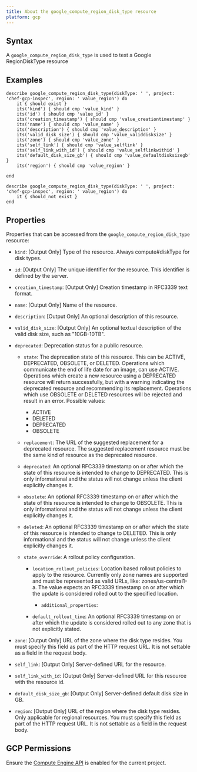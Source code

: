 ```yaml
---
title: About the google_compute_region_disk_type resource
platform: gcp
---
```


## Syntax
A `google_compute_region_disk_type` is used to test a Google RegionDiskType resource

## Examples
```
describe google_compute_region_disk_type(diskType: ' ', project: 'chef-gcp-inspec', region: ' value_region') do
	it { should exist }
	its('kind') { should cmp 'value_kind' }
	its('id') { should cmp 'value_id' }
	its('creation_timestamp') { should cmp 'value_creationtimestamp' }
	its('name') { should cmp 'value_name' }
	its('description') { should cmp 'value_description' }
	its('valid_disk_size') { should cmp 'value_validdisksize' }
	its('zone') { should cmp 'value_zone' }
	its('self_link') { should cmp 'value_selflink' }
	its('self_link_with_id') { should cmp 'value_selflinkwithid' }
	its('default_disk_size_gb') { should cmp 'value_defaultdisksizegb' }
	its('region') { should cmp 'value_region' }

end

describe google_compute_region_disk_type(diskType: ' ', project: 'chef-gcp-inspec', region: ' value_region') do
	it { should_not exist }
end
```

## Properties
Properties that can be accessed from the `google_compute_region_disk_type` resource:


  * `kind`: [Output Only] Type of the resource. Always compute#diskType for disk types.

  * `id`: [Output Only] The unique identifier for the resource. This identifier is defined by the server.

  * `creation_timestamp`: [Output Only] Creation timestamp in RFC3339 text format.

  * `name`: [Output Only] Name of the resource.

  * `description`: [Output Only] An optional description of this resource.

  * `valid_disk_size`: [Output Only] An optional textual description of the valid disk size, such as "10GB-10TB".

  * `deprecated`: Deprecation status for a public resource.

    * `state`: The deprecation state of this resource. This can be ACTIVE, DEPRECATED, OBSOLETE, or DELETED. Operations which communicate the end of life date for an image, can use ACTIVE. Operations which create a new resource using a DEPRECATED resource will return successfully, but with a warning indicating the deprecated resource and recommending its replacement. Operations which use OBSOLETE or DELETED resources will be rejected and result in an error.
    Possible values:
      * ACTIVE
      * DELETED
      * DEPRECATED
      * OBSOLETE

    * `replacement`: The URL of the suggested replacement for a deprecated resource. The suggested replacement resource must be the same kind of resource as the deprecated resource.

    * `deprecated`: An optional RFC3339 timestamp on or after which the state of this resource is intended to change to DEPRECATED. This is only informational and the status will not change unless the client explicitly changes it.

    * `obsolete`: An optional RFC3339 timestamp on or after which the state of this resource is intended to change to OBSOLETE. This is only informational and the status will not change unless the client explicitly changes it.

    * `deleted`: An optional RFC3339 timestamp on or after which the state of this resource is intended to change to DELETED. This is only informational and the status will not change unless the client explicitly changes it.

    * `state_override`: A rollout policy configuration.

      * `location_rollout_policies`: Location based rollout policies to apply to the resource. Currently only zone names are supported and must be represented as valid URLs, like: zones/us-central1-a. The value expects an RFC3339 timestamp on or after which the update is considered rolled out to the specified location.

        * `additional_properties`: 

      * `default_rollout_time`: An optional RFC3339 timestamp on or after which the update is considered rolled out to any zone that is not explicitly stated.

  * `zone`: [Output Only] URL of the zone where the disk type resides. You must specify this field as part of the HTTP request URL. It is not settable as a field in the request body.

  * `self_link`: [Output Only] Server-defined URL for the resource.

  * `self_link_with_id`: [Output Only] Server-defined URL for this resource with the resource id.

  * `default_disk_size_gb`: [Output Only] Server-defined default disk size in GB.

  * `region`: [Output Only] URL of the region where the disk type resides. Only applicable for regional resources. You must specify this field as part of the HTTP request URL. It is not settable as a field in the request body.


## GCP Permissions

Ensure the [Compute Engine API](https://console.cloud.google.com/apis/library/compute.googleapis.com/) is enabled for the current project.

